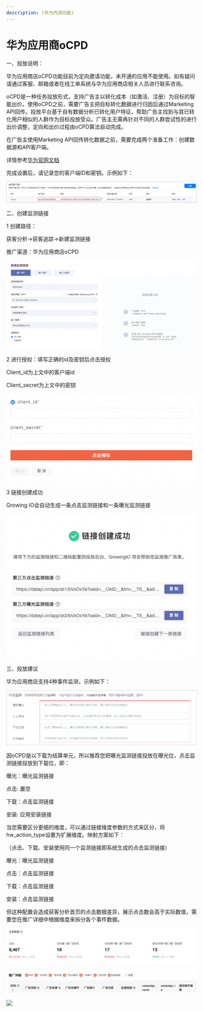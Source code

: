 ```yaml
---
description: (华为内测功能)
---
```


# 华为应用商oCPD



一、投放说明：

华为应用商店oCPD功能目前为定向邀请功能，未开通的应用不能使用。如有疑问请通过客服、邮箱或者在线工单系统与华为应用商店相关人员进行联系咨询。

oCPD是一种任务投放形式，支持广告主以转化成本（如激活、注册）为目标的智能出价。使用oCPD之前，需要广告主把目标转化数据进行归因后通过Marketing API回传。投放平台基于自有数据分析已转化用户特征，帮助广告主找到与其已转化用户相似的人群作为目标投放受众。广告主无需再针对不同的人群尝试性的进行出价调整，定向和出价过程由oCPD算法自动完成。

在广告主使用Marketing API回传转化数据之前，需要完成两个准备工作：创建数据源和API客户端。

详情参考[华为官网文档](https://developer.huawei.com/consumer/cn/doc/distribution/promotion/ocpd-introduction-0000001147372698?preview=1)

&#x20;

完成设置后，请记录您的客户端ID和密钥。示例如下：

![](<../../../.gitbook/assets/图片1 (3).png>)

二、创建监测链接

1 创建路径：

&#x20; 获客分析→获客追踪→新建监测链接

&#x20; 推广渠道：华为应用商店oCPD

![](<../../../.gitbook/assets/图片2 (1).png>)

2 进行授权：填写正确的id及密钥后点击授权

&#x20; Client\_id为上文中的客户端id

&#x20; Client\_secret为上文中的密钥

![](../../../.gitbook/assets/图片3.png)

3 链接创建成功

&#x20; Growing IO会自动生成一条点击监测链接和一条曝光监测链接

![](../../../.gitbook/assets/图片4.png)

三、投放建议

华为应用商店支持4种事件监测，示例如下：

![](../../../.gitbook/assets/图片5.png)

因oCPD是以下载为结算单元，所以推荐您把曝光监测链接投放在曝光位，点击监测链接投放到下载位，即：

曝光：曝光监测链接

点击:  置空

下载：点击监测链接

安装:  应用安装链接

当您需要区分更细的维度，可以通过链接维度参数的方式来区分，将 hw\_action\_type设置为扩展维度。映射方案如下：

（点击、下载、安装使用同一个监测链接即系统生成的点击监测链接）

曝光：曝光监测链接

点击：点击监测链接

下载：点击监测链接

安装：点击监测链接

&#x20;

但这种配置会造成获客分析首页的点击数据差异，展示点击数会高于实际数值，需要您在推广详细中根据维度来拆分各个事件数据。

![](<../../../.gitbook/assets/图片6 (1).png>)

![](../../../.gitbook/assets/图片7.png)

![](file:///private/var/folders/qp/hzbm9hfj34v1284kvgjfc13c0000gn/T/com.kingsoft.wpsoffice.mac/wps-dada/ksohtml/wps3cRyPN.jpg)
